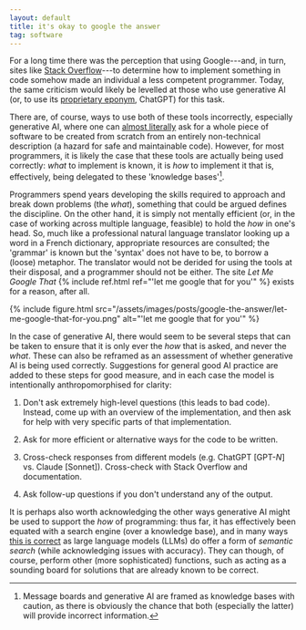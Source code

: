 ```yaml
---
layout: default
title: it's okay to google the answer
tag: software
---
```


For a long time there was the perception that using Google---and, in turn, sites like [Stack Overflow](https://stackoverflow.com/)---to determine how to implement something in code somehow made an individual a less competent programmer.
Today, the same criticism would likely be levelled at those who use generative AI (or, to use its [proprietary eponym](https://en.wikipedia.org/wiki/Generic_trademark), ChatGPT) for this task.

There are, of course, ways to use both of these tools incorrectly, especially generative AI, where one can [almost literally](https://www.youtube.com/watch?v=TuAsFCcvWPg) ask for a whole piece of software to be created from scratch from an entirely non-technical description (a hazard for safe and maintainable code).
However, for most programmers, it is likely the case that these tools are actually being used correctly: _what_ to implement is known, it is _how_ to implement it that is, effectively, being delegated to these 'knowledge bases'[^1].

Programmers spend years developing the skills required to approach and break down problems (the _what_), something that could be argued defines the discipline.
On the other hand, it is simply not mentally efficient (or, in the case of working across multiple language, feasible) to hold the _how_ in one's head.
So, much like a professional natural language translator looking up a word in a French dictionary, appropriate resources are consulted; the 'grammar' is known but the 'syntax' does not have to be, to borrow a (loose) metaphor.
The translator would not be derided for using the tools at their disposal, and a programmer should not be either.
The site _Let Me Google That_ {% include ref.html ref="'let me google that for you'" %} exists for a reason, after all.

{%
  include figure.html
  src="/assets/images/posts/google-the-answer/let-me-google-that-for-you.png"
  alt="'let me google that for you'"
%}

In the case of generative AI, there would seem to be several steps that can be taken to ensure that it is only ever the _how_ that is asked, and never the _what_.
These can also be reframed as an assessment of whether generative AI is being used correctly.
Suggestions for general good AI practice are added to these steps for good measure, and in each case the model is intentionally anthropomorphised for clarity:

1. Don't ask extremely high-level questions (this leads to bad code). 
Instead, come up with an overview of the implementation, and then ask for help with very specific parts of that implementation.

2. Ask for more efficient or alternative ways for the code to be written.

3. Cross-check responses from different models (e.g. ChatGPT \[GPT\-_N_\] vs. Claude \[Sonnet\]). Cross-check with Stack Overflow and documentation.

4. Ask follow-up questions if you don't understand any of the output.

It is perhaps also worth acknowledging the other ways generative AI might be used to support the _how_ of programming: thus far, it has effectively been equated with a search engine (over a knowledge base), and in many ways [this is correct](https://tratt.net/laurie/blog/2025/the_llm_for_software_yoyo.html) as large language models (LLMs) do offer a form of _semantic search_ (while acknowledging issues with accuracy).
They can though, of course, perform other (more sophisticated) functions, such as acting as a sounding board for solutions that are already known to be correct.
 
[^1]: Message boards and generative AI are framed as knowledge bases with caution, as there is obviously the chance that both (especially the latter) will provide incorrect information.